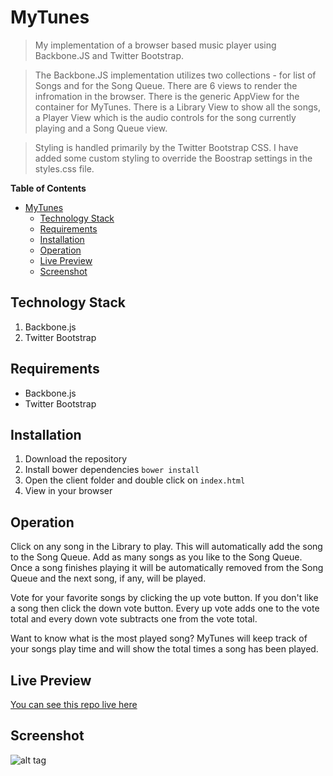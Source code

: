 # MyTunes
> My implementation of a browser based music player using Backbone.JS and Twitter Bootstrap. 

> The Backbone.JS implementation utilizes two collections - for list of Songs and for the Song Queue.
There are 6 views to render the infromation in the browser. There is the generic AppView for the 
container for MyTunes. There is a Library View to show all the songs, a Player View which is the
audio controls for the song currently playing and a Song Queue view.

> Styling is handled primarily by the Twitter Bootstrap CSS. I have added some custom styling to 
override the Boostrap settings in the styles.css file.

**Table of Contents**  

- [MyTunes](#mytunes)
  - [Technology Stack](#technology-stack)
  - [Requirements](#requirements)
  - [Installation](#installation)
  - [Operation](#operation)
  - [Live Preview](#live-preview)
  - [Screenshot](#screenshot)

## Technology Stack
1. Backbone.js
2. Twitter Bootstrap

## Requirements
- Backbone.js
- Twitter Bootstrap

## Installation
1. Download the repository
2. Install bower dependencies `bower install`
3. Open the client folder and double click on `index.html`
4. View in your browser

## Operation
Click on any song in the Library to play. This will automatically add the song to the Song Queue.
Add as many songs as you like to the Song Queue. Once a song finishes playing it will be
automatically removed from the Song Queue and the next song, if any, will be played.

Vote for your favorite songs by clicking the up vote button. If you don't like a song then
click the down vote button. Every up vote adds one to the vote total and every down vote
subtracts one from the vote total.

Want to know what is the most played song? MyTunes will keep track of your songs play time and
will show the total times a song has been played.

## Live Preview
[You can see this repo live here](http://jenniferbland.com/mytunes/)


## Screenshot
![alt tag](http://jenniferbland.com/mytunes/screenshot.png)
